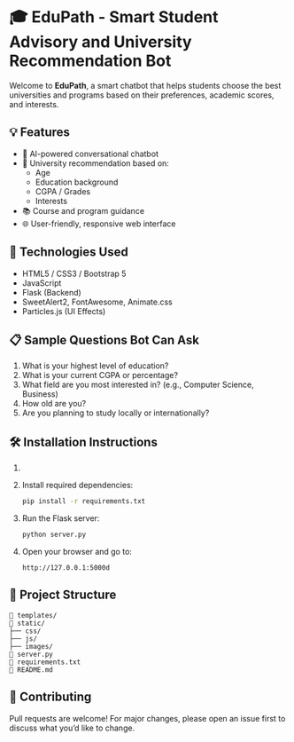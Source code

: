 # 🎓 EduPath - Smart Student Advisory and University Recommendation Bot

Welcome to **EduPath**, a smart chatbot that helps students choose the best universities and programs based on their preferences, academic scores, and interests.

## 💡 Features

- 🤖 AI-powered conversational chatbot
- 🎯 University recommendation based on:
  - Age
  - Education background
  - CGPA / Grades
  - Interests
- 📚 Course and program guidance
- 🌐 User-friendly, responsive web interface

## 🚀 Technologies Used

- HTML5 / CSS3 / Bootstrap 5
- JavaScript
- Flask (Backend)
- SweetAlert2, FontAwesome, Animate.css
- Particles.js (UI Effects)

## 📋 Sample Questions Bot Can Ask

1. What is your highest level of education?
2. What is your current CGPA or percentage?
3. What field are you most interested in? (e.g., Computer Science, Business)
4. How old are you?
5. Are you planning to study locally or internationally?

## 🛠️ Installation Instructions

1.  

3. Install required dependencies:
   ```bash
   pip install -r requirements.txt
   ```

4. Run the Flask server:
   ```bash
   python server.py
   ```

5. Open your browser and go to:
   ```
   http://127.0.0.1:5000d
   ```

## 📂 Project Structure

```
📁 templates/
📁 static/
├── css/
├── js/
├── images/
📄 server.py
📄 requirements.txt
📄 README.md
```

## 🤝 Contributing

Pull requests are welcome! For major changes, please open an issue first to discuss what you’d like to change.
 
 